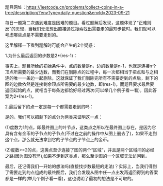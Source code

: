 题目网址：https://leetcode.cn/problems/collect-coins-in-a-tree/description/?envType=daily-question&envId=2023-09-21

每日一题第二次遇到难度是困难的题目。看过题解后发现，这题体现了“正难则反”的思想，当我们无法想出直接通过搜索找出需要走的最短步数时。我们就可以考虑哪些点是不需要走到的。

这里解释一下看到题解时可能会产生的2个疑惑：

1.为什么最后返回的步数是2*(res-1)：

事实上，题目所给的初始条件中，点的数量是n，边的数量是n-1，也就是连接n个顶点所需要的最少边数，而我们在删除点的过程中，每一次都相当于把点和与之相连的唯一一条边一起删除，这就保证了我们删除完所有不需要走到的点后，剩下的图的边数依然是连接剩余顶点所需要的最少边数，即(res-1)，而题目要求最后要返回起始的点，就相当于每条边都恰好经过两次(可以举几个例子看一看)，因此答案为2*(res-1)。

2.最后留下的点一定是每一个都需要走到的吗：

是的。我们可以把剩下的点分为两类来证明这一点：

(1)度数为1的点，即最终图上的叶节点，这类点之所以在最终图上存在，是因为它具有含有金币的子节点的子节点(不过在之前的操作中从图上删去了)，如果不走到这个点，那么就无法拿到它的子节点的子节点上的金币。

(2)度数>=2的点，这类点至少连接了图的两个“区域”，并且是两个区域间的必经之路(因为图没有环),如果不走到这类点，那么至少图的一个区域无法访问到。

最后，还记得我们一开始的想法吗(直接找步数最短的走法)？实际上，当我们得到了需要走到的点组成的最终图后，我们会发现从图中任一点出发再返回得到的答案都是一样的(举几个例子看一看)，这也说明了最初的想法是不可取的。
